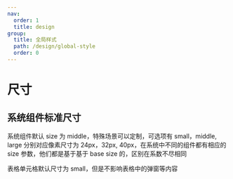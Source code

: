```yaml
---
nav:
  order: 1
  title: design
group:
  title: 全局样式
  path: /design/global-style
  order: 0
---
```


# 尺寸

## 系统组件标准尺寸

系统组件默认 size 为 middle，特殊场景可以定制，可选项有 small，middle, large 分别对应像素尺寸为 24px，32px, 40px，在系统中不同的组件都有相应的 size 参数，他们都是基于基于 base size 的，区别在系数不尽相同

表格单元格默认尺寸为 small，但是不影响表格中的弹窗等内容

<!-- ![](./small.png)

![](./middle.png)

![](./large.png) -->

<code src="../../../demos/size" />
